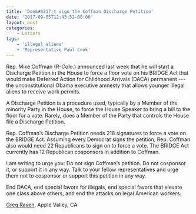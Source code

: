 ```yaml
---
title: 'Don&#8217;t sign the Coffman Discharge Petition'
date: '2017-09-05T12:43:52-08:00'
layout: post
categories:
    - Letters
tags:
    - 'illegal aliens'
    - 'Representative Paul Cook'
---
```


Rep. Mike Coffman (R-Colo.) announced last week that he will start a Discharge Petition in the House to force a floor vote on his BRIDGE Act that would make Deferred Action for Childhood Arrivals (DACA) permanent --- the unconstitutional Obama executive amnesty that allows younger illegal aliens to receive work permits.

A Discharge Petition is a procedure used, typically by a Member of the minority Party in the House, to force the House Speaker to bring a bill to the floor for a vote. Rarely, does a Member of the Party that controls the House file a Discharge Petition.

Rep. Coffman’s Discharge Petition needs 218 signatures to force a vote on the BRIDGE Act. Assuming every Democrat signs the petition, Rep. Coffman also would need 22 Republicans to sign on to force a vote. The BRIDGE Act currently has 12 Republican cosponsors in addition to Coffman.

I am writing to urge you: Do not sign Coffman’s petition. Do not cosponsor it, or support it in any way. Talk to your fellow representatives and urge them not to cosponsor or support this petition in any way.

End DACA, end special favors for illegals, end special favors that elevate one class above others, and end the attacks on legal American workers.

[Greg Raven](https://www.gregraven.org/), Apple Valley, CA